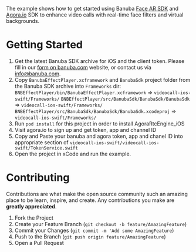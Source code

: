 The example shows how to get started using Banuba [Face AR SDK](https://www.banuba.com/facear-sdk/face-filters) and [Agora.io](https://www.agora.io/en/) SDK to enhance video calls with real-time face filters and virtual backgrounds.

# Getting Started

1. Get the latest Banuba SDK archive for iOS and the client token. Please fill in our [form on banuba.com](https://www.banuba.com/face-filters-sdk) website, or contact us via [info@banuba.com](mailto:info@banuba.com).
2. Copy `BanubaEffectPlayer.xcframework` and `BanubaSdk` project folder from the Banuba SDK archive into `Frameworks` dir:
    `BNBEffectPlayer/bin/BanubaEffectPlayer.xcframework` => `videocall-ios-swift/Frameworks/`
    `BNBEffectPlayer/src/BanubaSdk/BanubaSdk/BanubaSdk` => `videocall-ios-swift/Frameworks/`
    `BNBEffectPlayer/src/BanubaSdk/BanubaSdk/BanubaSdk.xcodeproj` => `videocall-ios-swift/Frameworks/`
3. Run `pod install` for this project in order to install AgoraRtcEngine_iOS
4. Visit agora.io to sign up and get token, app and channel ID
5. Copy and Paste your banuba and agora token, app and chanel ID into appropriate section of `videocall-ios-swift/videocall-ios-swift/TokenService.swift`
6. Open the project in xCode and run the example.

# Contributing

Contributions are what make the open source community such an amazing place to be learn, inspire, and create. Any contributions you make are **greatly appreciated**.

1. Fork the Project
2. Create your Feature Branch (`git checkout -b feature/AmazingFeature`)
3. Commit your Changes (`git commit -m 'Add some AmazingFeature`)
4. Push to the Branch (`git push origin feature/AmazingFeature`)
5. Open a Pull Request

